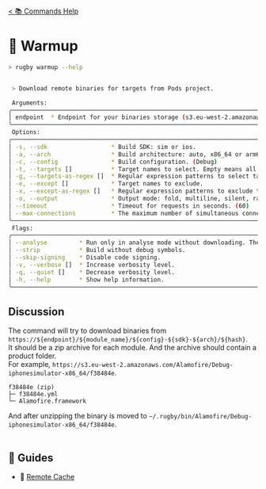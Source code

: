 [< 📚 Commands Help](README.md)

# 🐳 Warmup

```sh
> rugby warmup --help
```

```sh

 > Download remote binaries for targets from Pods project.

 Arguments:
╭─────────────────────────────────────────────────────────────────────────────╮
│ endpoint  * Endpoint for your binaries storage (s3.eu-west-2.amazonaws.com) │
╰─────────────────────────────────────────────────────────────────────────────╯
 Options:
╭───────────────────────────────────────────────────────────────────────────────────╮
│ -s, --sdk                  * Build SDK: sim or ios.                               │
│ -a, --arch                 * Build architecture: auto, x86_64 or arm64.           │
│ -c, --config               * Build configuration. (Debug)                         │
│ -t, --targets []           * Target names to select. Empty means all targets.     │
│ -g, --targets-as-regex []  * Regular expression patterns to select targets.       │
│ -e, --except []            * Target names to exclude.                             │
│ -x, --except-as-regex []   * Regular expression patterns to exclude targets.      │
│ -o, --output               * Output mode: fold, multiline, silent, raw.           │
│ --timeout                  * Timeout for requests in seconds. (60)                │
│ --max-connections          * The maximum number of simultaneous connections. (10) │
╰───────────────────────────────────────────────────────────────────────────────────╯
 Flags:
╭─────────────────────────────────────────────────────────────────────────────────────────────╮
│ --analyse         * Run only in analyse mode without downloading. The endpoint is optional. │
│ --strip           * Build without debug symbols.                                            │
│ --skip-signing    * Disable code signing.                                                   │
│ -v, --verbose []  * Increase verbosity level.                                               │
│ -q, --quiet []    * Decrease verbosity level.                                               │
│ -h, --help        * Show help information.                                                  │
╰─────────────────────────────────────────────────────────────────────────────────────────────╯
```

## Discussion

The command will try to download binaries from `https://${endpoint}/${module_name}/${config}-${sdk}-${arch}/${hash}`.\
It should be a zip archive for each module. And the archive should contain a product folder.\
For example, `https://s3.eu-west-2.amazonaws.com/Alamofire/Debug-iphonesimulator-x86_64/f38484e`.
```
f38484e (zip)
├─ f38484e.yml
└─ Alamofire.framework
```
And after unzipping the binary is moved to `~/.rugby/bin/Alamofire/Debug-iphonesimulator-x86_64/f38484e`.
<br><br>

## 🦮 Guides

- 🐳 [Remote Cache](../remote-cache.md)
